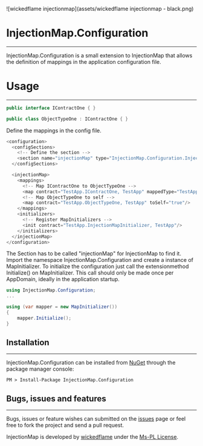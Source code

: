 ![wickedflame injectionmap](assets/wickedflame injectionmap - black.png)

# InjectionMap.Configuration
------------------------------
InjectionMap.Configuration is a small extension to InjectionMap that allows the definition of mappings in the application configuration file. 

# Usage
------------------------------

```csharp
public interface IContractOne { }

public class ObjectTypeOne : IContractOne { }
```
Define the mappings in the config file.
```csharp
<configuration>
  <configSections>
    <!-- Define the section -->
    <section name="injectionMap" type="InjectionMap.Configuration.InjectionMapSection, InjectionMap.Configuration" />
  </configSections>

  <injectionMap>
    <mappings>
      <!-- Map IContractOne to ObjectTypeOne -->
      <map contract="TestApp.IContractOne, TestApp" mappedType="TestApp.ObjectTypeOne, TestApp"/>
      <!-- Map ObjectTypeOne to self -->
      <map contract="TestApp.ObjectTypeOne, TestApp" toSelf="true"/>
    </mappings>
    <initializers>
      <!-- Register MapInitializers -->
      <init contract="TestApp.InjectionMapInitializer, TestApp"/>
    </initializers>
  </injectionMap>
</configuration>
```
The Section has to be called "injectionMap" for InjectionMap to find it.
Import the namespace InjectionMap.Configuration and create a instance of MapInitializer. To initialize the configuration just call the extensionmethod Initialize() on MapInitializer. This call should only be made once per AppDomain, ideally in the application startup.
```csharp
using InjectionMap.Configuration;
...

using (var mapper = new MapInitializer())
{
    mapper.Initialize();
}
```
## Installation
------------------------------
InjectionMap.Configuration can be installed from [NuGet](http://docs.nuget.org/docs/start-here/installing-nuget) through the package manager console:  

    PM > Install-Package InjectionMap.Configuration

## Bugs, issues and features
------------------------------
Bugs, issues or feature wishes can submitted on the [issues](https://github.com/InjectionMap/InjectionMap.Configuration/issues) page or feel free to fork the project and send a pull request.


InjectionMap is developed by [wickedflame](http://wicked-flame.blogspot.ch/) under the [Ms-PL License](License.txt).